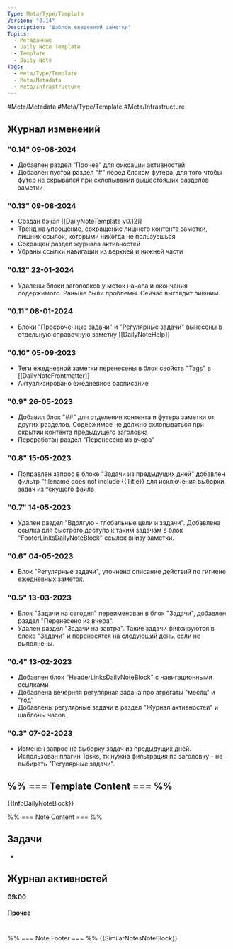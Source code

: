 ```yaml
---
Type: Meta/Type/Template 
Version: "0.14"
Description: "Шаблон ежедевной заметки"
Topics:
  - Метаданные
  - Daily Note Template
  - Template
  - Daily Note
Tags:
  - Meta/Type/Template
  - Meta/Metadata
  - Meta/Infrastructure
---
```

#Meta/Metadata #Meta/Type/Template #Meta/Infrastructure
## Журнал изменений
### "0.14" 09-08-2024
- Добавлен раздел "Прочее" для фиксации активностей
- Добавлен пустой раздел "#" перед блоком футера, для того чтобы футер не скрывался при схлопывании вышестоящих разделов заметки
### "0.13" 09-08-2024
- Создан бэкап [[DailyNoteTemplate v0.12]]
- Тренд на упрощение, сокращение лишнего контента заметки, лишних ссылок, которыми никогда не пользуешься
- Сокращен раздел журнала активностей
- Убраны ссылки навигации из верхней и нижней части
### "0.12" 22-01-2024
- Удалены блоки заголовков у меток начала и окончания содержимого. Раньше были проблемы. Сейчас выглядит лишним. 
### "0.11" 08-01-2024
-  Блоки "Просроченные задачи" и "Регулярные задачи" вынесены в отдельную справочную заметку [[DailyNoteHelp]]
### "0.10" 05-09-2023
- Теги ежедневной заметки перенесены в блок свойств "Tags" в [[DailyNoteFrontmatter]]
- Актуализировано ежедневное расписание
### "0.9" 26-05-2023
- Добавил блок "##" для отделения контента и футера заметки от других разделов. Содержимое не должно схлопываться при скрытии контента предыдущего заголовка 
- Переработан раздел "Перенесено из вчера"
### "0.8" 15-05-2023
- Поправлен запрос в блоке "Задачи из предыдущих дней" добавлен фильтр "filename does not include {{Title}} для исключения выборки задач из текущего файла 
### "0.7" 14-05-2023
- Удален раздел "Вдолгую - глобальные цели и задачи". Добавлена ссылка для быстрого доступа к таким задачам в блок "FooterLinksDailyNoteBlock" ссылок внизу заметки.
### "0.6" 04-05-2023
- Блок "Регулярные задачи", уточнено описание действий по гигиене ежедневных заметок. 
### "0.5" 13-03-2023
- Блок "Задачи на сегодня" переименован в блок "Задачи", добавлен раздел "Перенесено из вчера".
- Удален раздел "Задачи на завтра". Такие задачи фиксируются в блоке "Задачи" и переносятся на следующий день, если не выполнены. 
### "0.4" 13-02-2023
- Добавлен блок "HeaderLinksDailyNoteBlock" с навигационными ссылками
- Добавлена вечерняя регулярная задача про агрегаты "месяц" и "год"
- Добавлены регулярные задачи в раздел "Журнал активностей" и шаблоны часов
### "0.3" 07-02-2023
- Изменен запрос на выборку задач из предыдущих дней. Использован плагин Tasks, тк нужна фильтрация по заголовку - не выбирать  "Регулярные задачи".
## %% === Template Content === %%
{{InfoDailyNoteBlock}}

%% === Note Content === %%
## Задачи
- 
## Журнал активностей
#### 09:00
#### Прочее
#
%% === Note Footer === %%
{{SimilarNotesNoteBlock}}